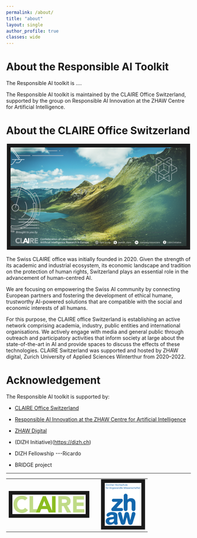 ```yaml
---
permalink: /about/
title: "about"
layout: single
author_profile: true
classes: wide
---
```


# About the Responsible AI Toolkit

The Responsible AI toolkit is ....


The Responsible AI toolkit is maintained by the CLAIRE Office Switzerland, supported by the group on Responsible AI Innovation at the ZHAW Centre for Artificial Intelligence.

# About the CLAIRE Office Switzerland

<p style="text-align:center;"> <img src="/assets/images/CLAIRE-CH.png" alt="CLAIRE Office Switzerland" width="480" border="10"/></p>


The Swiss CLAIRE office was initially founded in 2020. Given the strength of its academic and industrial ecosystem, its economic landscape and tradition on the protection of human rights, Switzerland plays an essential role in the advancement of human-centred AI.

We are focusing on empowering the Swiss AI community by connecting European partners and fostering the development of ethical humane, trustworthy AI-powered solutions that are compatible with the social and economic interests of all humans.

For this purpose, the CLAIRE office Switzerland is establishing an active network comprising academia, industry, public entities and international organisations. We actively engage with media and general public through outreach and participatory activities that inform society at large about the state-of-the-art in AI and provide spaces to discuss the effects of these technologies. CLAIRE Switzerland was  supported and hosted by ZHAW digital, Zurich University of Applied Sciences Winterthur from 2020–2022.


# Acknowledgement

The Responsible AI toolkit is supported by:


- [CLAIRE Office Switzerland](https://claire-ai.ch)
- [Responsible AI Innovation at the ZHAW Centre for Artificial Intelligence](https://www.zhaw.ch/en/engineering/institutes-centres/cai/responsible-ai-innovation-group/)
- [ZHAW Digital](https://www.zhaw.ch/en/focus-topics/zhaw-digital/)
- (DIZH Initiative)(https://dizh.ch)

- DIZH Fellowship ---Ricardo
- BRIDGE project


---

<table style="width:100%">
<tr>
 <td class="bottom"><a href="https://claire-ai.org"><img src="/assets/images/logos/logo_Claire.jpg" alt="CLAIRE" width="200" border="10" ></a></td><td>&nbsp;</td>
 <td class="bottom"><a href="https://zhaw.ch"><img src="/assets/images/logos/logo_ZHAW.png" alt="Zurich University of Applied Sciences, ZHAW" width="100" border="10" /></a></td>
</tr>
</table>